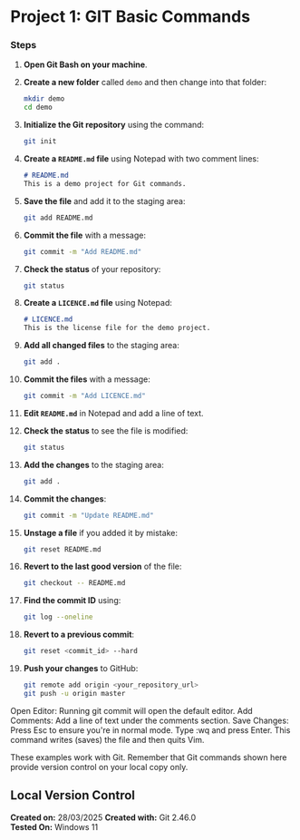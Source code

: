 # Project 1: GIT Basic Commands

### Steps

1. **Open Git Bash on your machine**.

2. **Create a new folder** called `demo` and then change into that folder:
    ```bash
    mkdir demo
    cd demo
    ```

3. **Initialize the Git repository** using the command:
    ```bash
    git init
    ```

4. **Create a `README.md` file** using Notepad with two comment lines:
    ```markdown
    # README.md
    This is a demo project for Git commands.
    ```

5. **Save the file** and add it to the staging area:
    ```bash
    git add README.md
    ```

6. **Commit the file** with a message:
    ```bash
    git commit -m "Add README.md"
    ```

7. **Check the status** of your repository:
    ```bash
    git status
    ```

8. **Create a `LICENCE.md` file** using Notepad:
    ```markdown
    # LICENCE.md
    This is the license file for the demo project.
    ```

9. **Add all changed files** to the staging area:
    ```bash
    git add .
    ```

10. **Commit the files** with a message:
    ```bash
    git commit -m "Add LICENCE.md"
    ```

11. **Edit `README.md`** in Notepad and add a line of text.

12. **Check the status** to see the file is modified:
    ```bash
    git status
    ```

13. **Add the changes** to the staging area:
    ```bash
    git add .
    ```

14. **Commit the changes**:
    ```bash
    git commit -m "Update README.md"
    ```

15. **Unstage a file** if you added it by mistake:
    ```bash
    git reset README.md
    ```

16. **Revert to the last good version** of the file:
    ```bash
    git checkout -- README.md
    ```

17. **Find the commit ID** using:
    ```bash
    git log --oneline
    ```

18. **Revert to a previous commit**:
    ```bash
    git reset <commit_id> --hard
    ```

19. **Push your changes** to GitHub:
    ```bash
    git remote add origin <your_repository_url>
    git push -u origin master
    ```

Open Editor: Running git commit will open the default editor.
Add Comments: Add a line of text under the comments section.
Save Changes:
Press Esc to ensure you're in normal mode.
Type :wq and press Enter.
This command writes (saves) the file and then quits Vim.


These examples work with Git. Remember that Git commands shown here provide version control on your local copy only.
## Local Version Control
**Created on:** 28/03/2025
**Created with:** Git 2.46.0  
**Tested On:** Windows 11  